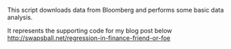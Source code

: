 This script downloads data from Bloomberg and performs some basic data analysis.

It represents the supporting code for my blog post below  
http://swapsball.net/regression-in-finance-friend-or-foe
